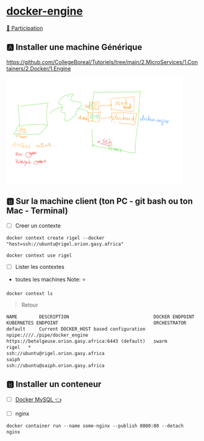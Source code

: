 # [docker-engine](https://github.com/CollegeBoreal/Tutoriels/tree/main/2.MicroServices/1.Containers/2.Docker/1.Engine)

[:tada: Participation ](.scripts/Participation.md)

## :a: Installer une machine Générique

https://github.com/CollegeBoreal/Tutoriels/tree/main/2.MicroServices/1.Containers/2.Docker/1.Engine


<img src="images/docker-engine.png" width=462 height=281 > </img>

## :b: Sur la machine client (ton PC - git bash ou ton Mac - Terminal)

- [ ] Creer un contexte

```
docker context create rigel --docker "host=ssh://ubuntu@rigel.orion.gasy.africa"
```

```
docker context use rigel
```

- [ ] Lister les contextes 

* toutes les machines Note: :star:

```
docker context ls
```
> Retour
```
NAME        DESCRIPTION                               DOCKER ENDPOINT                        KUBERNETES ENDPOINT                                   ORCHESTRATOR
default     Current DOCKER_HOST based configuration   npipe:////./pipe/docker_engine         https://betelgeuse.orion.gasy.africa:6443 (default)   swarm
rigel   *                                             ssh://ubuntu@rigel.orion.gasy.africa             
saiph                                                 ssh://ubuntu@saiph.orion.gasy.africa                              
```


## :b: Installer un conteneur

- [ ] [Docker MySQL :point_left: ](Docker.md)

- [ ] nginx

```
docker container run --name some-nginx --publish 8080:80 --detach nginx
```
